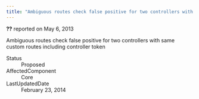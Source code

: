 ```yaml
---
title: "Ambiguous routes check false positive for two controllers with same custom routes including controller token #1150"
---
```

<div class="issue-report"><div class="issue-header"><b>??</b> reported on <time datetime="2013-05-06T19:43:11.693-07:00" title="2013-05-06T19:43:11.693-07:00">May 6, 2013</time></div><div class="issue-message" markdown="1">

Ambiguous routes check false positive for two controllers with same custom routes including controller token

</div><div class="issue-footer"><dl><dt>Status</dt><dd>Proposed</dd><dt>AffectedComponent</dt><dd>Core</dd><dt>LastUpdatedDate</dt><dd><time datetime="2014-02-23T19:29:17.883-08:00" title="2014-02-23T19:29:17.883-08:00">February 23, 2014</time></dd></dl></div></div>